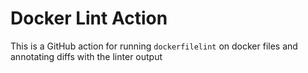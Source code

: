 # Docker Lint Action

This is a GitHub action for running `dockerfilelint` on docker files and annotating diffs with the linter output